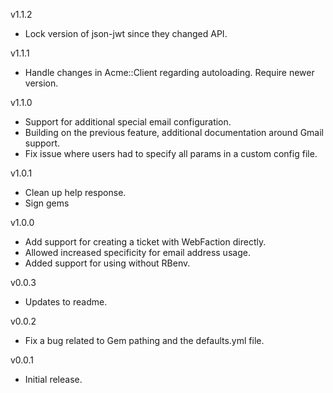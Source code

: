 v1.1.2

* Lock version of json-jwt since they changed API.

v1.1.1

* Handle changes in Acme::Client regarding autoloading. Require newer version.

v1.1.0

* Support for additional special email configuration.
* Building on the previous feature, additional documentation around Gmail support.
* Fix issue where users had to specify all params in a custom config file.

v1.0.1

* Clean up help response.
* Sign gems

v1.0.0

* Add support for creating a ticket with WebFaction directly.
* Allowed increased specificity for email address usage.
* Added support for using without RBenv.

v0.0.3

* Updates to readme.

v0.0.2

* Fix a bug related to Gem pathing and the defaults.yml file.

v0.0.1

* Initial release.
